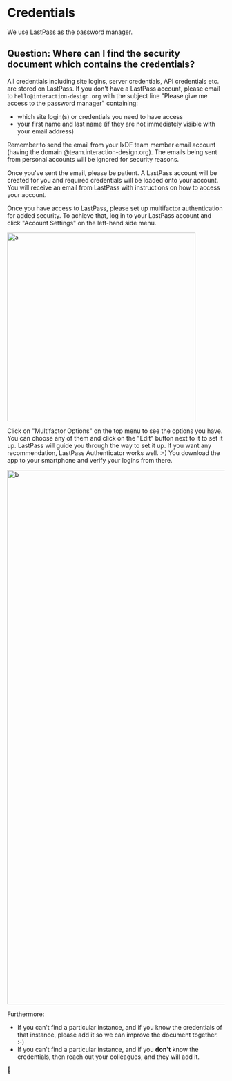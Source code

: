 # Credentials

We use [LastPass](https://lastpass.com) as the password manager.

## Question: Where can I find the security document which contains the credentials?

All credentials including site logins, server credentials, API credentials etc. are stored on LastPass.
If you don't have a LastPass account, please email to `hello@interaction-design.org` with the subject line "Please give me access to the password manager" containing:

-   which site login(s) or credentials you need to have access
-   your first name and last name (if they are not immediately visible with your email address)

Remember to send the email from your IxDF team member email account (having the domain @team.interaction-design.org).
The emails being sent from personal accounts will be ignored for security reasons.

Once you've sent the email, please be patient. A LastPass account will be created for you and required credentials will be loaded onto your account.
You will receive an email from LastPass with instructions on how to access your account.

Once you have access to LastPass, please set up multifactor authentication for added security.
To achieve that, log in to your LastPass account and click "Account Settings" on the left-hand side menu.

<img width="436" alt="a" src="https://user-images.githubusercontent.com/832544/31412787-2ea016fa-ae1f-11e7-9ef1-0dd1b4ccc07f.png">

Click on "Multifactor Options" on the top menu to see the options you have. You can choose any of them and click on the "Edit" button next to it to set it up. LastPass will guide you through the way to set it up. If you want any recommendation, LastPass Authenticator works well. :-) You download the app to your smartphone and verify your logins from there.

<img width="1236" alt="b" src="https://user-images.githubusercontent.com/832544/31412893-85be76de-ae1f-11e7-8786-b0e9e2f85d2c.png">

Furthermore:

-   If you can't find a particular instance, and if you know the credentials of that instance, please add it so we can improve the document together. :-)
-   If you can't find a particular instance, and if you **don't** know the credentials, then reach out your colleagues, and they will add it.

🦄

